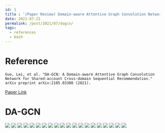 ```yaml
---
id: 1
title : '(Paper Review) Domain-aware Attentive Graph Convolution Network (DAGCN)'
date: 2021-07-21
permalink: /post/2021/07/dagcn/
tags:
  - references
  - bash
---
```

# Reference
    Guo, Lei, et al. "DA-GCN: A Domain-aware Attentive Graph Convolution Network for Shared-account Cross-domain Sequential Recommendation." arXiv preprint arXiv:2105.03300 (2021). 

[Paper Link](https://arxiv.org/abs/2105.03300)    

# DA-GCN
<!-- ![Image Alt 텍스트](/assets/img/dagcn/dagcn_mod1.png) -->

![](/assets/img/dagcn/dagcn_mod1.png)
![](/assets/img/dagcn/dagcn_mod2.png)
![](/assets/img/dagcn/dagcn_mod3.png)
![](/assets/img/dagcn/dagcn_mod4.png)
![](/assets/img/dagcn/dagcn_mod5.png)
![](/assets/img/dagcn/dagcn_mod6.png)
![](/assets/img/dagcn/dagcn_mod7.png)
![](/assets/img/dagcn/dagcn_mod8.png)
![](/assets/img/dagcn/dagcn_mod9.png)
![](/assets/img/dagcn/dagcn_mod10.png)
![](/assets/img/dagcn/dagcn_mod11.png)
![](/assets/img/dagcn/dagcn_mod12.png)
![](/assets/img/dagcn/dagcn_mod13.png)
![](/assets/img/dagcn/dagcn_mod14.png)
![](/assets/img/dagcn/dagcn_mod15.png)
![](/assets/img/dagcn/dagcn_mod16.png)
![](/assets/img/dagcn/dagcn_mod17.png)
![](/assets/img/dagcn/dagcn_mod18.png)
![](/assets/img/dagcn/dagcn_mod19.png)
![](/assets/img/dagcn/dagcn_mod20.png)



